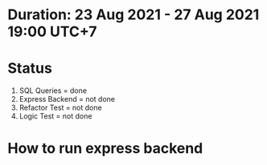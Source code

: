 # Duration: 23 Aug 2021 - 27 Aug 2021 19:00 UTC+7

# Status
1. SQL Queries = done
2. Express Backend = not done
3. Refactor Test = not done
4. Logic Test = not done

# How to run express backend
